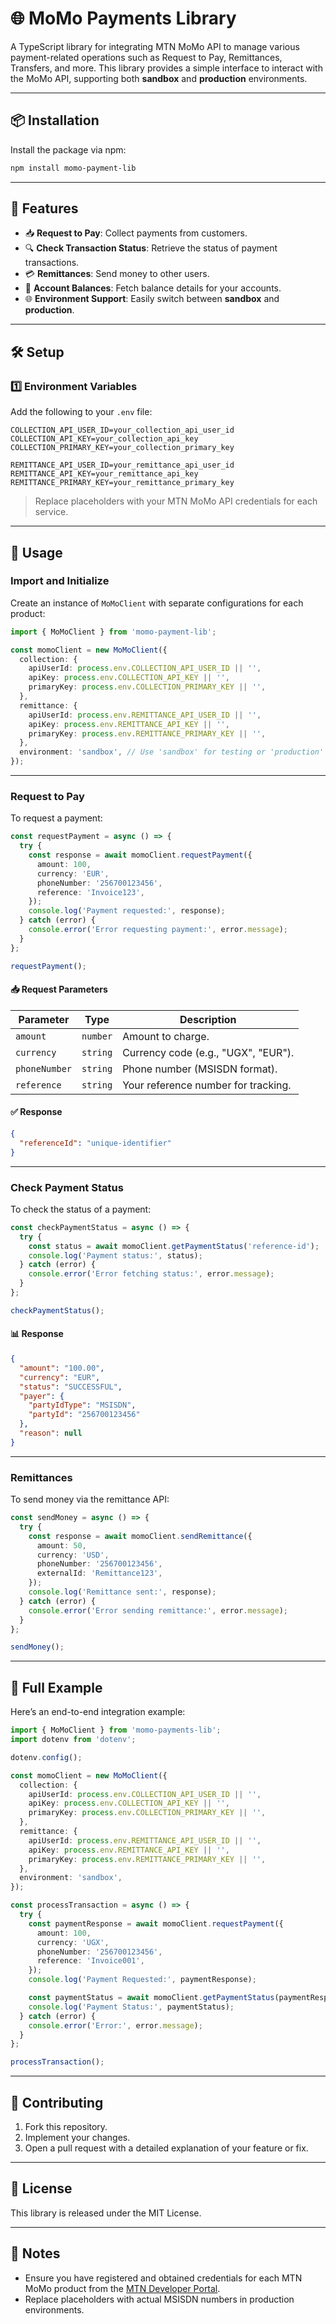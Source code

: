
# 🌐 MoMo Payments Library

A TypeScript library for integrating MTN MoMo API to manage various payment-related operations such as Request to Pay, Remittances, Transfers, and more. This library provides a simple interface to interact with the MoMo API, supporting both **sandbox** and **production** environments.

---

## 📦 Installation

Install the package via npm:

```bash
npm install momo-payment-lib
```

---

## 🌟 Features

- 📥 **Request to Pay**: Collect payments from customers.
- 🔍 **Check Transaction Status**: Retrieve the status of payment transactions.
- 💳 **Remittances**: Send money to other users.
- 🔄 **Account Balances**: Fetch balance details for your accounts.
- 🌐 **Environment Support**: Easily switch between **sandbox** and **production**.

---

## 🛠️ Setup

### 1️⃣ **Environment Variables**

Add the following to your `.env` file:

```env
COLLECTION_API_USER_ID=your_collection_api_user_id
COLLECTION_API_KEY=your_collection_api_key
COLLECTION_PRIMARY_KEY=your_collection_primary_key

REMITTANCE_API_USER_ID=your_remittance_api_user_id
REMITTANCE_API_KEY=your_remittance_api_key
REMITTANCE_PRIMARY_KEY=your_remittance_primary_key
```

> Replace placeholders with your MTN MoMo API credentials for each service.

---

## 🚀 Usage

### **Import and Initialize**

Create an instance of `MoMoClient` with separate configurations for each product:

```typescript
import { MoMoClient } from 'momo-payment-lib';

const momoClient = new MoMoClient({
  collection: {
    apiUserId: process.env.COLLECTION_API_USER_ID || '',
    apiKey: process.env.COLLECTION_API_KEY || '',
    primaryKey: process.env.COLLECTION_PRIMARY_KEY || '',
  },
  remittance: {
    apiUserId: process.env.REMITTANCE_API_USER_ID || '',
    apiKey: process.env.REMITTANCE_API_KEY || '',
    primaryKey: process.env.REMITTANCE_PRIMARY_KEY || '',
  },
  environment: 'sandbox', // Use 'sandbox' for testing or 'production' for live
});
```

---

### **Request to Pay**

To request a payment:

```typescript
const requestPayment = async () => {
  try {
    const response = await momoClient.requestPayment({
      amount: 100,
      currency: 'EUR',
      phoneNumber: '256700123456',
      reference: 'Invoice123',
    });
    console.log('Payment requested:', response);
  } catch (error) {
    console.error('Error requesting payment:', error.message);
  }
};

requestPayment();
```

#### 📥 **Request Parameters**

| Parameter      | Type     | Description                           |
|----------------|----------|---------------------------------------|
| `amount`       | `number` | Amount to charge.                    |
| `currency`     | `string` | Currency code (e.g., "UGX", "EUR").  |
| `phoneNumber`  | `string` | Phone number (MSISDN format).        |
| `reference`    | `string` | Your reference number for tracking.  |

#### ✅ **Response**

```json
{
  "referenceId": "unique-identifier"
}
```

---

### **Check Payment Status**

To check the status of a payment:

```typescript
const checkPaymentStatus = async () => {
  try {
    const status = await momoClient.getPaymentStatus('reference-id');
    console.log('Payment status:', status);
  } catch (error) {
    console.error('Error fetching status:', error.message);
  }
};

checkPaymentStatus();
```

#### 📊 **Response**

```json
{
  "amount": "100.00",
  "currency": "EUR",
  "status": "SUCCESSFUL",
  "payer": {
    "partyIdType": "MSISDN",
    "partyId": "256700123456"
  },
  "reason": null
}
```

---

### **Remittances**

To send money via the remittance API:

```typescript
const sendMoney = async () => {
  try {
    const response = await momoClient.sendRemittance({
      amount: 50,
      currency: 'USD',
      phoneNumber: '256700123456',
      externalId: 'Remittance123',
    });
    console.log('Remittance sent:', response);
  } catch (error) {
    console.error('Error sending remittance:', error.message);
  }
};

sendMoney();
```

---

## 🔗 Full Example

Here’s an end-to-end integration example:

```typescript
import { MoMoClient } from 'momo-payments-lib';
import dotenv from 'dotenv';

dotenv.config();

const momoClient = new MoMoClient({
  collection: {
    apiUserId: process.env.COLLECTION_API_USER_ID || '',
    apiKey: process.env.COLLECTION_API_KEY || '',
    primaryKey: process.env.COLLECTION_PRIMARY_KEY || '',
  },
  remittance: {
    apiUserId: process.env.REMITTANCE_API_USER_ID || '',
    apiKey: process.env.REMITTANCE_API_KEY || '',
    primaryKey: process.env.REMITTANCE_PRIMARY_KEY || '',
  },
  environment: 'sandbox',
});

const processTransaction = async () => {
  try {
    const paymentResponse = await momoClient.requestPayment({
      amount: 100,
      currency: 'UGX',
      phoneNumber: '256700123456',
      reference: 'Invoice001',
    });
    console.log('Payment Requested:', paymentResponse);

    const paymentStatus = await momoClient.getPaymentStatus(paymentResponse.referenceId);
    console.log('Payment Status:', paymentStatus);
  } catch (error) {
    console.error('Error:', error.message);
  }
};

processTransaction();
```

---

## 🤝 Contributing

1. Fork this repository.
2. Implement your changes.
3. Open a pull request with a detailed explanation of your feature or fix.

---

## 📜 License

This library is released under the MIT License.

---

## 📝 Notes

- Ensure you have registered and obtained credentials for each MTN MoMo product from the [MTN Developer Portal](https://momodeveloper.mtn.com/).
- Replace placeholders with actual MSISDN numbers in production environments.
